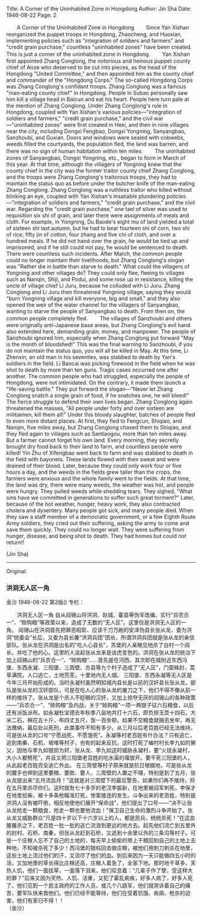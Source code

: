 Title: A Corner of the Uninhabited Zone in Hongdong
Author: Jin Sha
Date: 1946-08-22
Page: 2

　　A Corner of the Uninhabited Zone in Hongdong
　　Since Yan Xishan reorganized the puppet troops in Hongdong, Zhaocheng, and Huoxian, implementing policies such as "integration of soldiers and farmers" and "credit grain purchase," countless "uninhabited zones" have been created. This is just a corner of the uninhabited zone in Hongdong.
　　Yan Xishan first appointed Zhang Conglong, the notorious and heinous puppet county chief of Anze who deserved to be cut into pieces, as the head of the Hongdong "United Committee," and then appointed him as the county chief and commander of the "Hongdong Corps." The so-called Hongdong Corps was Zhang Conglong's confidant troops. Zhang Conglong was a famous "man-eating county chief" in Hongdong. People in Subao personally saw him kill a village head in Baicun and eat his heart. People here turn pale at the mention of Zhang Conglong. Under Zhang Conglong's rule in Hongdong, coupled with Yan Xishan's various policies—"integration of soldiers and farmers," "credit grain purchase," and the civil war—"uninhabited zones" were first created in Hexi, and then in nine villages near the city, including Dongxi Fengbao, Dongxi Yongning, Sanyangbao, Sanzhoubi, and Guxian. Doors and windows were sealed with cobwebs, weeds filled the courtyards, the population fled, the land was barren, and there was no sign of human habitation within ten miles.
　　The uninhabited zones of Sanyangbao, Dongxi Yongning, etc., began to form in March of this year. At that time, although the villagers of Yongning knew that the county chief in the city was the former traitor county chief Zhang Conglong, and the troops were Zhang Conglong's traitorous troops, they had to maintain the status quo as before under the butcher knife of the man-eating Zhang Conglong. Zhang Conglong was a ruthless traitor who killed without blinking an eye, coupled with Yan Xishan's insatiable plundering policies—"integration of soldiers and farmers," "credit grain purchase," and the civil war. Regarding the "credit grain purchase," one tael of silver was used to requisition six shi of grain, and later there were assignments of meals and cloth. For example, in Yongning, Du Baode's eight mu of land yielded a total of sixteen shi last autumn, but he had to bear fourteen shi of corn, two shi of rice, fifty jin of cotton, four zhang and five chi of cloth, and over a hundred meals. If he did not hand over the grain, he would be tied up and imprisoned, and if he still could not pay, he would be sentenced to death. There were countless such incidents. After March, the common people could no longer maintain their livelihoods, but Zhang Conglong's slogan was "Rather die in battle than starve to death." What could the villagers of Yongning and other villages do? They could only flee, fleeing to villages such as Nanqin, Shiji, and Podui, and some rose up in resistance, killing the uncle of village chief Li Juru, because he colluded with Li Juru. Zhang Conglong and Li Juru then threatened Yongning village, saying they would "burn Yongning village and kill everyone, big and small," and they also opened the weir of the water channel for the villagers of Sanyangbao, wanting to starve the people of Sanyangbao to death. From then on, the common people completely fled.
　　The villages of Sanzhoubi and others were originally anti-Japanese base areas, but Zhang Conglong's evil hand also extended here, demanding grain, money, and manpower. The people of Sanzhoubi ignored him, especially when Zhang Conglong put forward "May is the month of bloodshed!" This was the final warning to Sanzhoubi, if you do not maintain the status quo, you will all be killed in May. At this time, Li Zhenxin, an old man in his seventies, was stabbed to death by Yan's soldiers in the field. Li Baocai was picking firewood in the field when he was shot to death by more than ten guns. Tragic cases occurred one after another. The common people who had struggled, especially the people of Hongdong, were not intimidated. On the contrary, it made them launch a "life-saving battle." They put forward the slogan—"Never let Zhang Conglong snatch a single grain of food, if he snatches one, he will bleed!" The fierce struggle to defend their own lives began. Zhang Conglong again threatened the masses, "All people under forty and over sixteen are militiamen, kill them all!" Under this bloody slaughter, batches of people fled to even more distant places. At first, they fled to Fengcun, Shiqiao, and Nanqin, five miles away, but Zhang Conglong chased them to Shiqiao, and they fled again to villages such as Santiaogou, more than ten miles away. But a farmer cannot forget his own land. Every morning, they secretly brought dry food back to their land to farm, and countless people were killed! Yin Zhu of Xifengbao went back to farm and was stabbed to death in the field with bayonets. These lands flowed with their sweat and were drained of their blood. Later, because they could only work four or five hours a day, and the weeds in the fields grew taller than the crops, the farmers were anxious and the whole family went to the fields. At that time, the land was dry, there were many weeds, the weather was hot, and people were hungry. They pulled weeds while shedding tears. They sighed, "What sins have we committed in generations to suffer such great torment?" Later, because of the hot weather, hunger, heavy work, they also contracted cholera and dysentery. Many people got sick, and many people died. When they saw a staff member of a democratic government, or a few Eighth Route Army soldiers, they cried out their suffering, asking the army to come and save them quickly. They could no longer wait. They were suffering from hunger, disease, and being shot to death. They had homes but could not return!!

(Jin Sha)



<hr /> 

Original: 


### 洪洞无人区一角
金沙
1946-08-22
第2版()
专栏：

　　洪洞无人区一角
    自从阎锡山将洪洞、赵城、霍县等伪军改编，实行“兵农合一”、“赊购粮”等政策以来，造成了无数的“无人区”。这里仅是洪洞无人区的一角。
    阎锡山在洪洞首先把罪恶昭彰、应该千刀万剐的安泽伪县长张从龙，委为洪洞“统委会”长后，又委为县长兼“洪洞兵团”团长，所谓洪洞兵团就是张从龙的亲信部队。张从龙在洪洞是出名的“吃人心县长”，苏堡的人亲眼见他杀了白村一个闾长，并吃了他的心。这里的人谈起张从龙来是谈虎变色的。洪洞在张从龙的统治下加上阎锡山的“兵农合一”、“赊购粮”……首先是在河西，其次即在城附近东西冯堡、东西永凝、三阳堡、三周壁、古县等九个村子造成了“无人区”，门窗蛛封，蒿草满院，人口逃亡，土地荒芜，十里地内无人烟。
    三阳堡、东西永凝等无人区是今年三月开始形成的。当时永凝村虽然明知城内县长是以前的汉奸县长张从龙，部队是张从龙的汉奸部队，可是在吃人心的张从龙的屠刀之下，他们不得不像从前一样的维持了。张从龙是个杀人不眨眼的汉奸，又加上掠夺无厌的阎锡山的各种政策——“兵农合一”、“赊购粮”及内战，关于“赊购粮”一项一两银子征六石粮食，以后还有派饭派布。如永凝杜宝德去年秋季八亩地共打十六石，即负担玉茭十四石，大米二石，棉花五十斤，布四丈五尺，饭一百余顿。如果不交粮食就捆去坐牢，再无法缴纳，最后处以死刑，此类事件不知有多少。从三月以后老百姓已经无法维持，可是张从龙的口号“宁愿战死，不愿饿死”。永凝等村老百姓有什办法？只有逃亡，逃到南秦、石机、坡堆等村子，也有的起来反抗，这时打死了编村村长李九如的舅父，因他与李九如狼狈为奸。张从龙、李九如这时威胁永凝村，要“火烧永凝村，大小人都劈死”，并且又把三阳堡老百姓的吃水渠的堰放开。要干死三阳堡的人，从此起老百姓完全逃亡外出。
    在三周壁等村子原来就是抗日根据地，可是张从龙的魔手也伸到这里要粮、要款、要人，三周壁的人置之不理，特别是到了五月，张从龙提出来“五月流血月！”这就是对三周壁下的最后警告，如果你们再不维持，将在五月里杀尽你们。这时就有七十多岁的老汉李振新，在地里被阎军刺死，李保才在地里拾柴，被十多条枪瞄准打死，惨案接连的发生。斗争出来的老百姓，特别是洪洞人没有被吓倒，相反地使他们展开“保命战”，他们提出了口号——“决不让张从龙抢走一颗粮食，抢走一颗也要他流血！”保卫自己生命的激烈斗争开始了。张从龙又威胁群众“凡是四十岁以下十六岁以上的人，都是民兵，统统杀死！”在这血腥屠杀之下，老百姓一批一批的逃亡流浪到更远的地方去。起先他们流亡到五里外的封村、石桥、南秦，但张从龙赶到石桥，又逃到十余里以外的三条沟等村子。可是一个庄稼人忘不了自己的土地的，每天早上偷偷的带上干粮回到自己的土地上去种地，不知被杀死了多少！西冯堡的银柱回去做庄稼，被他们用刺刀刺杀在地里，这些土地上流过他们的汗，又流尽了他们的血。到后来因为一天只能做四五小时的活，又加地里的草长得比庄稼还高，庄稼人着急了，全家下地。那时地干草多，天热人饥，他们一面拔草，一面落下泪来，他们叹息着：“几辈子作了孽，受这样大的罪？”后来又因为天热、人饥、活重，又犯了霍乱痢疾，好多人病了，好多人死了。他们见到一个民主政府的工作人员，或几个八路军，他们就哭诉着自己的痛苦，要军队快来救他们。他们已经不能等待，他们在受着饥饿、疾病、枪杀的迫害，他们有家归不得！！         
                                       （金沙）
